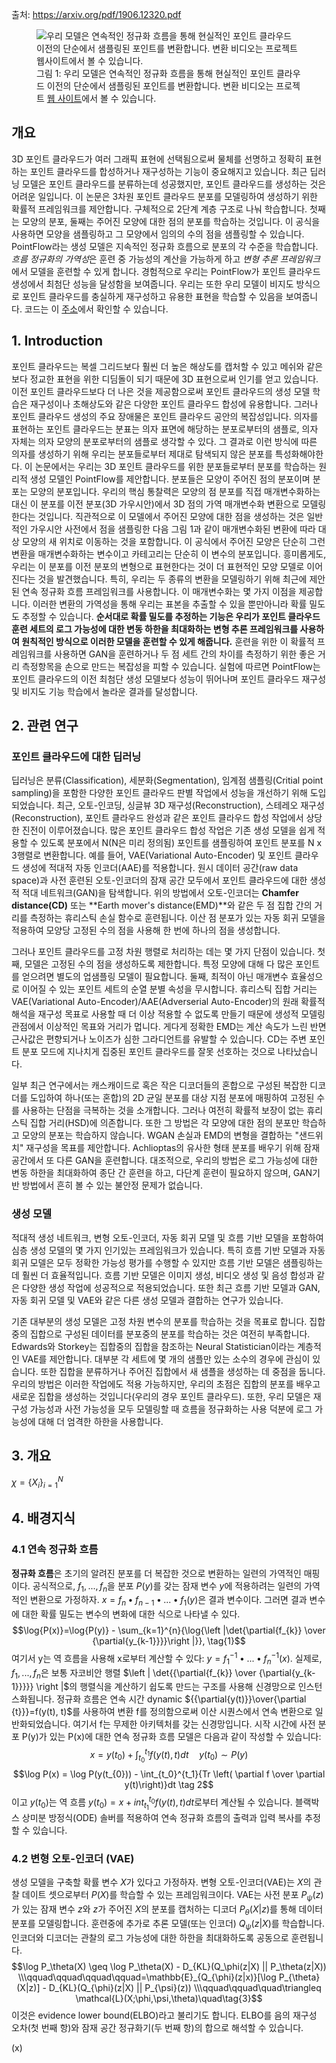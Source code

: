 출처: https://arxiv.org/pdf/1906.12320.pdf

<figure>
<img src="https://ommant.com/wp-content/uploads/2021/08/PointFlow_fig1.jpg" alt="우리 모델은 연속적인 정규화 흐름을 통해 현실적인 포인트 클라우드 이전의 단순에서 샘플링된 포인트를 변환합니다. 변환 비디오는 프로젝트 웹사이트에서 볼 수 있습니다.">
<figcaption>그림 1: 우리 모델은 연속적인 정규화 흐름을 통해 현실적인 포인트 클라우드 이전의 단순에서 샘플링된 포인트를 변환합니다. 변환 비디오는 프로젝트 <a href="https://www.guandaoyang.com/PointFlow">웹 사이트</a>에서 볼 수 있습니다.</figcaption>

</figure>

## 개요
3D 포인트 클라우드가 여러 그래픽 표현에 선택됨으로써 물체를 선명하고 정확히 표현하는 포인트 클라우드를 합성하거나 재구성하는 기능이 중요해지고 있습니다. 최근 딥러닝 모델은 포인트 클라우드를 분류하는데 성공했지만, 포인트 클라우드를 생성하는 것은 어려운 일입니다. 이 논문은 3차원 포인트 클라우드 분포를 모델링하여 생성하기 위한 확률적 프레임워크를 제안합니다. 구체적으로 2단계 계층 구조로 나눠 학습합니다. 첫째는 모양의 분포, 둘째는 주어진 모양에 대한 점의 분포를 학습하는 것입니다. 이 공식을 사용하면 모양을 샘플링하고 그 모양에서 임의의 수의 점을 샘플링할 수 있습니다. PointFlow라는 생성 모델은 지속적인 정규화 흐름으로 분포의 각 수준을 학습합니다. *흐름 정규화의 가역성*은 훈련 중 가능성의 계산을 가능하게 하고 *변형 추론 프레임워크*에서 모델을 훈련할 수 있게 합니다. 경험적으로 우리는 PointFlow가 포인트 클라우드 생성에서 최첨단 성능을 달성함을 보여줍니다. 우리는 또한 우리 모델이 비지도 방식으로 포인트 클라우드를 충실하게 재구성하고 유용한 표현을 학습할 수 있음을 보여줍니다. 코드는 이 [주소](https://github.com/stevenygd/PointFlow)에서 확인할 수 있습니다.

## 1. Introduction
포인트 클라우드는 복셀 그리드보다 훨씬 더 높은 해상도를 캡처할 수 있고 메쉬와 같은 보다 정교한 표현을 위한 디딤돌이 되기 때문에 3D 표현으로써 인기를 얻고 있습니다. 이전 포인트 클라우드보다 더 나은 것을 제공함으로써 포인트 클라우드의 생성 모델 학습은 재구성이나 초해상도와 같은 다양한 포인트 클라우드 합성에 유용합니다. 그러나 포인트 클라우드 생성의 주요 장애물은 포인트 클라우드 공안의 복잡성입니다. 의자를 표현하는 포인트 클라우드는 분표는 의자 표면에 해당하는 분포로부터의 샘플로, 의자 자체는 의자 모양의 분포로부터의 샘플로 생각할 수 있다. 그 결과로 이런 방식에 따른 의자를 생성하기 위해 우리는 분포들로부터 제대로 탐색되지 않은 분포를 특성화해야한다.
이 논문에서는 우리는 3D 포인트 클라우드를 위한 분포들로부터 분포를 학습하는 원리적 생성 모델인 PointFlow를 제안합니다. 분포들은 모양이 주어진 점의 분포이며 분포는 모양의 분포입니다. 우리의 핵심 통찰력은 모양의 점 분포를 직접 매개변수화하는 대신 이 분포를 이전 분포(3D 가우시안)에서 3D 점의 가역 매개변수화 변환으로 모델링한다는 것입니다. 직관적으로 이 모델에서 주어진 모양에 대한 점을 생성하는 것은 일반적인 가우시안 사전에서 점을 샘플링한 다음 그림 1과 같이 매개변수화된 변환에 따라 대상 모양의 새 위치로 이동하는 것을 포함합니다. 이 공식에서 주어진 모양은 단순히 그런 변환을 매개변수화하는 변수이고 카테고리는 단순히 이 변수의 분포입니다. 흥미롭게도, 우리는 이 분포를 이전 분포의 변형으로 표현한다는 것이 더 표현적인 모양 모델로 이어진다는 것을 발견했습니다. 특히, 우리는 두 종류의 변환을 모델링하기 위해 최근에 제안된 연속 정규화 흐름 프레임워크를 사용합니다.
이 매개변수화는 몇 가지 이점을 제공합니다. 이러한 변환의 가역성을 통해 우리는 표본을 추출할 수 있을 뿐만아니라 확률 밀도도 추정할 수 있습니다. **순서대로 확률 밀도를 추정하는 기능은 우리가 포인트 클라우드 훈련 세트의 로그 가능성에 대한 변동 하한을 최대화하는 변형 추론 프레임워크를 사용하여 원칙적인 방식으로 이러한 모델을 훈련할 수 있게 해줍니다.** 훈련을 위한 이 확률적 프레임워크를 사용하면 GAN을 훈련하거나 두 점 세트 간의 차이를 측정하기 위한 좋은 거리 측정항목을 손으로 만드는 복잡성을 피할 수 있습니다. 실험에 따르면 PointFlow는 포인트 클라우드의 이전 최첨단 생성 모델보다 성능이 뛰어나며 포인트 클라우드 재구성 및 비지도 기능 학습에서 놀라운 결과를 달성합니다.

## 2. 관련 연구
### 포인트 클라우드에 대한 딥러닝
딥러닝은 분류(Classification), 세분화(Segmentation), 임계점 샘플링(Critial point sampling)을 포함한 다양한 포인트 클라우드 판별 작업에서 성능을 개선하기 위해 도입되었습니다. 최근, 오토-인코딩, 싱글뷰 3D 재구성(Reconstruction), 스테레오 재구성(Reconstruction), 포인트 클라우드 완성과 같은 포인트 클라우드 합성 작업에서 상당한 진전이 이루어졌습니다. 많은 포인트 클라우드 합성 작업은 기존 생성 모델을 쉽게 적용할 수 있도록 분포에서 N(N은 미리 정의됨) 포인트를 샘플링하여 포인트 분포를 N x 3행렬로 변환합니다. 예를 들어, VAE(Variational Auto-Encoder) 및 포인트 클라우드 생성에 적대적 자동 인코더(AAE)를 적용합니다. 원시 데이터 공간(raw data space)과 사전 훈련된 오토-인코더의 잠재 공간 모두에서 포인트 클라우드에 대한 생성적 적대 네트워크(GAN)을 탐색합니다. 위의 방법에서 오토-인코더는 **Chamfer distance(CD)** 또는 **Earth mover's distance(EMD)**와 같은 두 점 집합 간의 거리를 측정하는 휴리스틱 손실 함수로 훈련됩니다. 이산 점 분포가 있는 자동 회귀 모델을 적용하여 모양당 고정된 수의 점을 사용해 한 번에 하나의 점을 생성합니다.

그러나 포인트 클라우드를 고정 차원 행렬로 처리하는 데는 몇 가지 단점이 있습니다. 첫째, 모델은 고정된 수의 점을 생성하도록 제한합니다. 특정 모양에 대해 다 많은 포인트를 얻으려면 별도의 업샘플링 모델이 필요합니다. 둘째, 최적이 아닌 매개변수 효율성으로 이어질 수 있는 포인트 세트의 순열 분별 속성을 무시합니다. 휴리스틱 집합 거리는 VAE(Variational Auto-Encoder)/AAE(Adverserial Auto-Encoder)의 원래 확률적 해석을 재구성 목표로 사용할 때 더 이상 적용할 수 없도록 만들기 때문에 생성적 모델링 관점에서 이상적인 목표와 거리가 멉니다. 게다게 정확한 EMD는 계산 속도가 느린 반면 근사값은 편향되거나 노이즈가 심한 그라디언트를 유발할 수 있습니다. CD는 주변 포인트 분포 모드에 지나치게 집중된 포인트 클라우드를 잘못 선호하는 것으로 나타났습니다.

일부 최근 연구에서는 캐스캐이드로 혹은 작은 디코더들의 혼합으로 구성된 복잡한 디코더를 도입하여 하나(또는 혼합)의 2D 균일 분포를 대상 지점 분포에 매핑하여 고정된 수를 사용하는 단점을 극복하는 것을 소개합니다. 그러나 여전히 확률적 보장이 없는 휴리스틱 집합 거리(HSD)에 의존합니다. 또한 그 방법은 각 모양에 대한 점의 분포만 학습하고 모양의 분포는 학습하지 않습니다. WGAN 손실과 EMD의 변형을 결합하는 "샌드위치" 재구성을 목표를 제안합니다. Achlioptas의 유사한 형태 분포를 배우기 위해 잠재 공간에서 또 다른 GAN을 훈련합니다. 대조적으로, 우리의 방법은 로그 가능성에 대한 변동 하한을 최대화하여 종단 간 훈련을 하고, 다단계 훈련이 필요하지 않으며, GAN기반 방법에서 흔히 볼 수 있는 불안정 문제가 없습니다.

### 생성 모델
적대적 생성 네트워크, 변형 오토-인코더, 자동 회귀 모델 및 흐름 기반 모델을 포함하여 심층 생성 모델의 몇 가지 인기있는 프레임워크가 있습니다. 특히 흐름 기반 모델과 자동 회귀 모델은 모두 정확한 가능성 평가를 수행할 수 있지만 흐름 기반 모델은 샘플링하는 데 훨씬 더 효율적입니다. 흐름 기반 모델은 이미지 생성, 비디오 생성 및 음성 합성과 같은 다양한 생성 작업에 성공적으로 적용되었습니다. 또한 최근 흐름 기반 모델과 GAN, 자동 회귀 모델 및 VAE와 같은 다른 생성 모델과 결합하는 연구가 있습니다. 

기존 대부분의 생성 모델은 고정 차원 변수의 분포를 학습하는 것을 목표로 합니다. 집합중의 집합으로 구성된 데이터를 분포중의 분포를 학습하는 것은 여전히 부족합니다. Edwards와 Storkey는 집합중의 집합을 참조하는 Neural Statistician이라는 계층적인 VAE를 제안합니다. 대부분 각 세트에 몇 개의 샘플만 있는 소수의 경우에 관심이 있습니다. 또한 집합을 분류하거나 주어진 집합에서 새 샘플을 생성하는 데 중점을 둡니다. 우리의 방법은 이러한 작업에도 적용 가능하지만, 우리의 초점은 집합의 분포를 배우고 새로운 집합을 생성하는 것입니다(우리의 경우 포인트 클라우드). 또한, 우리 모델은 재구성 가능성과 사전 가능성을 모두 모델링할 때 흐름을 정규화하는 사용 덕분에 로그 가능성에 대해 더 엄격한 하한을 사용합니다.

## 3. 개요
$`\chi=\{X_i\}^N_{i=1}`$



## 4. 배경지식
### 4.1 연속 정규화 흐름
**정규화 흐름**은 초기의 알려진 분포를 더 복잡한 것으로 변환하는 일련의 가역적인 매핑이다. 공식적으로, $f_1, ...,  f_n$을 분포 $P(y)$를 갖는 잠재 변수 $y$에 적용하려는 일련의 가역적인 변환으로 가정하자. $x = f_{n} \bullet f_{n-1} \bullet ... \bullet f_{1}(y)$은 결과 변수이다. 그러면 결과 변수에 대한 확률 밀도는 변수의 변화에 대한 식으로 나타낼 수 있다.
$$\log{P(x)}=\log{P(y)} - \sum_{k=1}^{n}{\log{\left |\det{\partial{f_{k}} \over {\partial{y_{k-1}}}}\right |}}, \tag{1}$$
여기서 y는 역 흐름을 사용해 x로부터 계산할 수 있다: $y = f_{1}^{-1} \bullet ... \bullet f_{n}^{-1}(x)$. 실제로, $f_1, ..., f_{n}$은 보통 자코비안 행렬 $\left | \det{{\partial{f_{k}} \over {\partial{y_{k-1}}}}} \right |$의 행렬식을 계산하기 쉽도록 만드는 구조를 사용해 신경망으로 인스턴스화됩니다. 정규화 흐름은 연속 시간 dynamic ${{\partial{y(t)}}\over{\partial {t}}}=f(y(t), t)$를 사용하여 변환 f를 정의함으로써 이산 시퀀스에서 연속 변환으로 일반화되었습니다. 여기서 f는 무제한 아키텍처를 갖는 신경망입니다. 시작 시간에 사전 분포 P(y)가 있는 P(x)에 대한 연속 정규화 흐름 모델은 다음과 같이 작성할 수 있습니다:
$$x=y(t_0)+\int_{t_0}^{t_1}{f(y(t), t)dt}\quad y(t_{0})\sim P(y)$$
$$\log P(x) = \log P(y(t_{0})) - \int_{t_0}^{t_1}{Tr \left( \partial f \over \partial y(t)\right)}dt \tag 2$$
이고 $y(t_0)$는 역 흐름 $y(t_0)=x+int_{t_1}^{t_0}{f(y(t), t)dt}$로부터 계산될 수 있습니다. 블랙박스 상미분 방정식(ODE) 솔버를 적용하여 연속 정규화 흐름의 출력과 입력 복사를 추정할 수 있습니다.
### 4.2 변형 오토-인코더 (VAE)
생성 모델을 구축할 확률 변수 $X$가 있다고 가정하자. 변형 오토-인코더(VAE)는 $X$의 관찰 데이트 셋으로부터 $P(X)$를 학습할 수 있는 프레임워크이다. VAE는 사전 분포 $P_{\psi}(z)$가 있는 잠재 변수 $z$와 $z$가 주어진 $X$의 분포를 캡처하는 디코더 $P_{\theta}(X|z)$를 통해 데이터 분포를 모델링합니다. 훈련중에 추가로 추론 모델(또는 인코더) $Q_{\psi}(z|X)$를 학습합니다. 인코더와 디코더는 관찰의 로그 가능성에 대한 하한을 최대화하도록 공동으로 훈련됩니다.
$$\log P_\theta(X) \geq \log P_\theta(X) - D_{KL}(Q_\phi(z|X) || P_\theta(z|X)) 
\\\qquad\qquad\qquad\qquad=\mathbb{E}_{Q_{\phi}(z|x)}[\log P_{\theta}(X|z)] - D_{KL}(Q_{\phi}(z|X) || P_{\psi}(z))
\\\qquad\qquad\quad\triangleq \mathcal{L}(X;\phi,\psi,\theta)\quad\tag{3}$$
이것은 evidence lower bound(ELBO)라고 불리기도 합니다. ELBO를 음의 재구성 오차(첫 번째 항)와 잠재 공간 정규화기(두 번째 항)의 합으로 해석할 수 있습니다.

\(x\)
